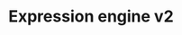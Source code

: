 ---
title: Expression engine v2
description: Learn about v2 enhanced expressions experience
sidebar_position: 4
---